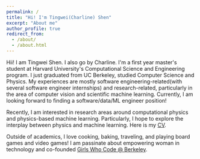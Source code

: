```yaml
---
permalink: /
title: "Hi! I'm Tingwei(Charline) Shen"
excerpt: "About me"
author_profile: true
redirect_from: 
  - /about/
  - /about.html
---
```

Hii! I am Tingwei Shen. I also go by Charline. I'm a first year master's student at Harvard University's Computational Science and Engineering program. I just graduated from UC Berkeley, studied Computer Science and Physics. My experiences are mostly software engineering-related(with several software engineer internships) and research-related, particularly in the area of computer vision and scientific machine learning. Currently, I am looking forward to finding a software/data/ML engineer position!

Recently, I am interested in research areas around computational physics and physics-based machine learning. Particularly, I hope to explore the interplay between physics and machine learning. Here is my [CV](https://drive.google.com/file/d/1HbRoCy-eJX0xKG-89V4NrIC1EERlU2Yx/view?usp=sharing).

Outside of academics, I love cooking, baking, traveling, and playing board games and video games! I am passinate about empowering woman in technology and co-founded [Girls Who Code @ Berkeley](https://gwcberkeley.github.io/).